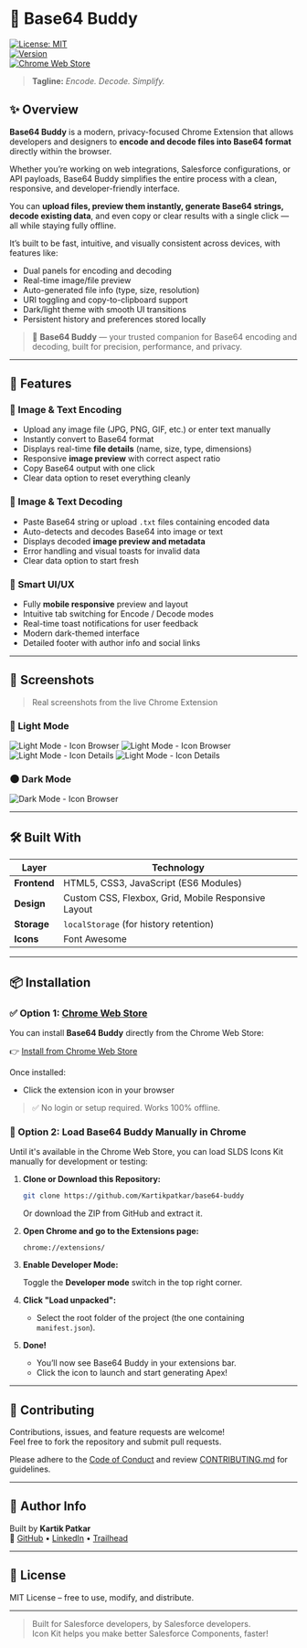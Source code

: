 # 🧩 Base64 Buddy

[![License: MIT](https://img.shields.io/badge/License-MIT-yellow.svg)](https://opensource.org/licenses/MIT)   
[![Version](https://img.shields.io/badge/Version-1.0.0-blue.svg)](https://github.com/Kartikpatkar/base64-buddy)   
[![Chrome Web Store](https://img.shields.io/chrome-web-store/v/ifliljlnfdnmagdgmomglfoimjcnpinb?label=Chrome%20Web%20Store&logo=google-chrome)](https://chromewebstore.google.com/detail/base64-buddy/pbaojpkalnecabmgnkgdpfonmafpfphh)

> **Tagline:** _Encode. Decode. Simplify._

## ✨ Overview

**Base64 Buddy** is a modern, privacy-focused Chrome Extension that allows developers and designers to **encode and decode files into Base64 format** directly within the browser.  

Whether you’re working on web integrations, Salesforce configurations, or API payloads, Base64 Buddy simplifies the entire process with a clean, responsive, and developer-friendly interface.  

You can **upload files, preview them instantly, generate Base64 strings, decode existing data**, and even copy or clear results with a single click — all while staying fully offline.  

It’s built to be fast, intuitive, and visually consistent across devices, with features like:  
- Dual panels for encoding and decoding  
- Real-time image/file preview  
- Auto-generated file info (type, size, resolution)  
- URI toggling and copy-to-clipboard support  
- Dark/light theme with smooth UI transitions  
- Persistent history and preferences stored locally  

> 🚀 **Base64 Buddy** — your trusted companion for Base64 encoding and decoding, built for precision, performance, and privacy.

---

## 🚀 Features

### 🔹 Image & Text Encoding
- Upload any image file (JPG, PNG, GIF, etc.) or enter text manually  
- Instantly convert to Base64 format  
- Displays real-time **file details** (name, size, type, dimensions)  
- Responsive **image preview** with correct aspect ratio  
- Copy Base64 output with one click  
- Clear data option to reset everything cleanly

### 🔹 Image & Text Decoding
- Paste Base64 string or upload `.txt` files containing encoded data  
- Auto-detects and decodes Base64 into image or text  
- Displays decoded **image preview and metadata**  
- Error handling and visual toasts for invalid data  
- Clear data option to start fresh

### 🔹 Smart UI/UX
- Fully **mobile responsive** preview and layout  
- Intuitive tab switching for Encode / Decode modes  
- Real-time toast notifications for user feedback  
- Modern dark-themed interface  
- Detailed footer with author info and social links

---

## 📸 Screenshots

> Real screenshots from the live Chrome Extension

### 🔷 Light Mode

![Light Mode - Icon Browser](./assets/base64-buddy-encode.png)
![Light Mode - Icon Browser](./assets/base64-buddy-encode-file.png)
![Light Mode - Icon Details](./assets/base64-buddy-decode-view.png)
![Light Mode - Icon Details](./assets/base64-buddy-history-view.png)

### 🌑 Dark Mode

![Dark Mode - Icon Browser](./assets/base64-buddy-dark-theme-view.png)

---

## 🛠 Built With

| Layer | Technology |
|--------|-------------|
| **Frontend** | HTML5, CSS3, JavaScript (ES6 Modules) |
| **Design** | Custom CSS, Flexbox, Grid, Mobile Responsive Layout |
| **Storage** | `localStorage` (for history retention) |
| **Icons** | Font Awesome |

---

## 📦 Installation

### ✅ Option 1: [Chrome Web Store](#)

You can install **Base64 Buddy** directly from the Chrome Web Store:

👉 [Install from Chrome Web Store](https://chromewebstore.google.com/detail/base64-buddy/pbaojpkalnecabmgnkgdpfonmafpfphh)

Once installed:
- Click the extension icon in your browser 

> ✅ No login or setup required. Works 100% offline.

### 🔧 Option 2: Load Base64 Buddy Manually in Chrome

Until it's available in the Chrome Web Store, you can load SLDS Icons Kit manually for development or testing:

1. **Clone or Download this Repository:**

   ```bash
   git clone https://github.com/Kartikpatkar/base64-buddy
   ```

   Or download the ZIP from GitHub and extract it.

2. **Open Chrome and go to the Extensions page:**

   ```
   chrome://extensions/
   ```

3. **Enable Developer Mode:**

   Toggle the **Developer mode** switch in the top right corner.

4. **Click "Load unpacked":**

   - Select the root folder of the project (the one containing `manifest.json`).

5. **Done!**

   - You’ll now see Base64 Buddy in your extensions bar.
   - Click the icon to launch and start generating Apex!

---

## 🤝 Contributing

Contributions, issues, and feature requests are welcome!  
Feel free to fork the repository and submit pull requests.

Please adhere to the [Code of Conduct](CODE_OF_CONDUCT.md) and review [CONTRIBUTING.md](CONTRIBUTING.md) for guidelines.

---

## 🧠 Author Info

Built by **Kartik Patkar**  
🔗 [GitHub](https://github.com/Kartikpatkar) • [LinkedIn](https://linkedin.com/in/kartik-patkar) • [Trailhead](https://www.salesforce.com/trailblazer/kpatkar1)

---

## 📜 License

MIT License – free to use, modify, and distribute.

---

> Built for Salesforce developers, by Salesforce developers.  
> Icon Kit helps you make better Salesforce Components, faster!
